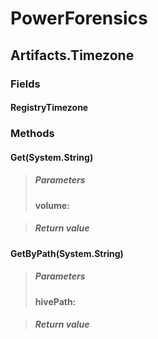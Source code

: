 ﻿# PowerForensics


## Artifacts.Timezone

### Fields

#### RegistryTimezone

### Methods


#### Get(System.String)

> ##### Parameters
> **volume:** 

> ##### Return value
> 

#### GetByPath(System.String)

> ##### Parameters
> **hivePath:** 

> ##### Return value
> 